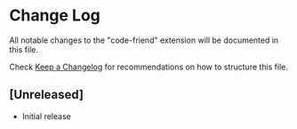 # Change Log

All notable changes to the "code-friend" extension will be documented in this file.

Check [Keep a Changelog](http://keepachangelog.com/) for recommendations on how to structure this file.

## [Unreleased]

- Initial release